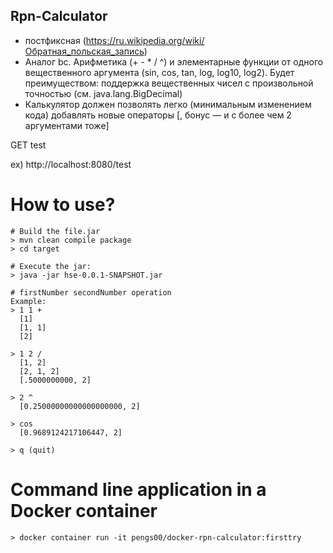 ## Rpn-Calculator
- постфиксная (https://ru.wikipedia.org/wiki/Обратная_польская_запись)
- Аналог bc. Арифметика (+ - * / ^) и элементарные функции от одного вещественного аргумента (sin, cos, tan, log, log10, log2). Будет преимуществом: поддержка вещественных чисел с произвольной точностью (см. java.lang.BigDecimal)
- Калькулятор должен позволять легко (минимальным изменением кода) добавлять новые операторы [, бонус — и с более чем 2 аргументами тоже]

GET test

ex) http://localhost:8080/test

# How to use?
    # Build the file.jar
    > mvn clean compile package
    > cd target

    # Execute the jar:
    > java -jar hse-0.0.1-SNAPSHOT.jar

    # firstNumber secondNumber operation 
    Example:
    > 1 1 +
      [1]
      [1, 1]
      [2]
    
    > 1 2 /
      [1, 2]
      [2, 1, 2]
      [.5000000000, 2]

    > 2 ^
      [0.25000000000000000000, 2]

    > cos
      [0.9689124217106447, 2]

    > q (quit)

# Command line application in a Docker container
    > docker container run -it pengs00/docker-rpn-calculator:firsttry